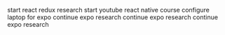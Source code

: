 start react redux research
start youtube react native course
configure laptop for expo
continue expo research
continue expo research
continue expo research
